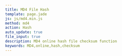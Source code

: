 ```yaml
---
title: MD4 File Hash
template: page.jade
js: js/md4.min.js
method: md4
action: Hash
auto_update: true
file_input: true
description: MD4 online hash file checksum function
keywords: MD4,online,hash,checksum
---
```

